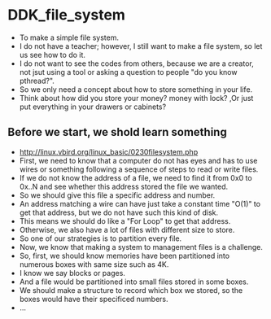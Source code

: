 # DDK_file_system
* To make a simple file system.
* I do not have a teacher; however, I still want to make a file system, so let us see how to do it.
* I do not want to see the codes from others, because we are a creator, not jsut using a tool or asking a question to people "do you know pthread?". 
* So we only need a concept about how to store something in your life.
* Think about how did you store your money? money with lock? ,Or just put everything in your drawers or cabinets?


## Before we start, we shold learn something
* http://linux.vbird.org/linux_basic/0230filesystem.php
* First, we need to know that a computer do not has eyes and has to use wires or something following a sequence of steps to read or write files.
* If we do not know the address of a file, we need to find it from 0x0 to 0x..N and see whether this address stored the file we wanted.
* So we should give this file a specific address and number.
* An address matching a wire can have just take a constant time "O(1)" to get that address, but we do not have such this kind of disk.
* This means we should do like a "For Loop" to get that address.
* Otherwise, we also have a lot of files with different size to store.
* So one of our strategies is to partition every file.
* Now, we know that making a system to management files is a challenge.
* So, first, we should know memories have been partitioned into numerous boxes with same size such as 4K.
* I know we say blocks or pages.
* And a file would be partitioned into small files stored in some boxes.
* We should make a structure to record which box we stored, so the boxes would have their specificed numbers.
* ...
